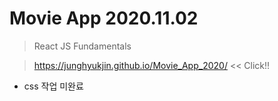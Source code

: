 # Movie App 2020.11.02

> React JS Fundamentals

> https://junghyukjin.github.io/Movie_App_2020/  << Click!!

- css 작업 미완료